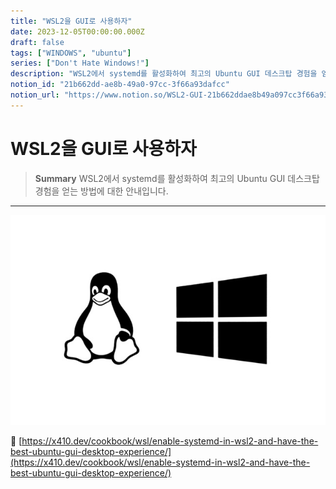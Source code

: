 ```yaml
---
title: "WSL2을 GUI로 사용하자"
date: 2023-12-05T00:00:00.000Z
draft: false
tags: ["WINDOWS", "ubuntu"]
series: ["Don't Hate Windows!"]
description: "WSL2에서 systemd를 활성화하여 최고의 Ubuntu GUI 데스크탑 경험을 얻는 방법에 대한 안내입니다."
notion_id: "21b662dd-ae8b-49a0-97cc-3f66a93dafcc"
notion_url: "https://www.notion.so/WSL2-GUI-21b662ddae8b49a097cc3f66a93dafcc"
---
```


# WSL2을 GUI로 사용하자

> **Summary**
> WSL2에서 systemd를 활성화하여 최고의 Ubuntu GUI 데스크탑 경험을 얻는 방법에 대한 안내입니다.

---

![Image](image_ba1eb7f9aa59.png)

🔗 [https://x410.dev/cookbook/wsl/enable-systemd-in-wsl2-and-have-the-best-ubuntu-gui-desktop-experience/](https://x410.dev/cookbook/wsl/enable-systemd-in-wsl2-and-have-the-best-ubuntu-gui-desktop-experience/)

